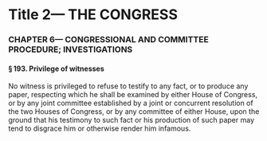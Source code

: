 
# Title 2— THE CONGRESS
### CHAPTER 6— CONGRESSIONAL AND COMMITTEE PROCEDURE; INVESTIGATIONS
#### § 193. Privilege of witnesses

No witness is privileged to refuse to testify to any fact, or to produce any paper, respecting which he shall be examined by either House of Congress, or by any joint committee established by a joint or concurrent resolution of the two Houses of Congress, or by any committee of either House, upon the ground that his testimony to such fact or his production of such paper may tend to disgrace him or otherwise render him infamous.
